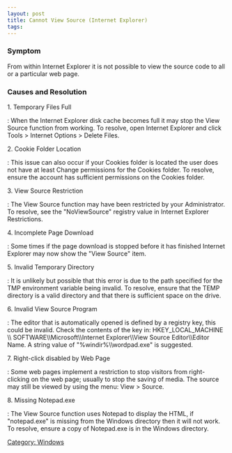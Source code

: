 ```yaml
---
layout: post 
title: Cannot View Source (Internet Explorer)
tags: 
---
```


### Symptom

From within Internet Explorer it is not possible to view the source code
to all or a particular web page.

### Causes and Resolution

1\. Temporary Files Full

:   When the Internet Explorer disk cache becomes full it may stop the
    View Source function from working. To resolve, open Internet
    Explorer and click Tools \> Internet Options \> Delete Files.

2\. Cookie Folder Location

:   This issue can also occur if your Cookies folder is located the user
    does not have at least Change permissions for the Cookies folder. To
    resolve, ensure the account has sufficient permissions on the
    Cookies folder.

3\. View Source Restriction

:   The View Source function may have been restricted by your
    Administrator. To resolve, see the \"NoViewSource\" registry value
    in Internet Explorer Restrictions.

4\. Incomplete Page Download

:   Some times if the page download is stopped before it has finished
    Internet Explorer may now show the \"View Source\" item.

5\. Invalid Temporary Directory

:   It is unlikely but possible that this error is due to the path
    specified for the TMP environment variable being invalid. To
    resolve, ensure that the TEMP directory is a valid directory and
    that there is sufficient space on the drive.

6\. Invalid View Source Program

:   The editor that is automatically opened is defined by a registry
    key, this could be invalid. Check the contents of the key in:
    HKEY\_LOCAL\_MACHINE \\\\ SOFTWARE\\\\Microsoft\\\\Internet
    Explorer\\\\View Source Editor\\\\Editor Name. A string value of
    \"%windir%\\\\wordpad.exe\" is suggested.

7\. Right-click disabled by Web Page

:   Some web pages implement a restriction to stop visitors from
    right-clicking on the web page; usually to stop the saving of media.
    The source may still be viewed by using the menu: View \> Source.

8\. Missing Notepad.exe

:   The View Source function uses Notepad to display the HTML, if
    \"notepad.exe\" is missing from the Windows directory then it will
    not work. To resolve, ensure a copy of Notepad.exe is in the Windows
    directory.

[Category: Windows](Category:_Windows "wikilink")
